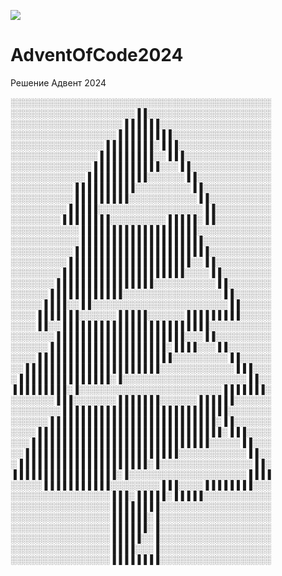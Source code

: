 ![](https://img.shields.io/badge/stars%20⭐-34-yellow)

# AdventOfCode2024
Решение Адвент 2024


░░░░░░░░░░░░░░░░░░░░░░░░░░░░░░░░░░░░░░░░░░
░░░░░░░░░░░░░░░░░░░░▐▐░░░░░░░░░░░░░░░░░░░░
░░░░░░░░░░░░░░░░░░▐▐▐▐▐▐░░░░░░░░░░░░░░░░░░
░░░░░░░░░░░░░░░░░▐▐▐▐▐▐▐▐▐░░░░░░░░░░░░░░░░
░░░░░░░░░░░░░░░▐▐▐▐▐▐▐▐░▐▐▐░░░░░░░░░░░░░░░
░░░░░░░░░░░░░░▐▐▐▐▐▐▐▐▐░░▐▐▐░░░░░░░░░░░░░░
░░░░░░░░░░░░░▐▐▐▐▐▐▐▐▐▐▐░░░▐▐░░░░░░░░░░░░░
░░░░░░░░░░░░▐▐▐▐▐▐▐▐▐▐░░░░░░▐▐░░░░░░░░░░░░
░░░░░░░░░░▐▐▐▐▐▐▐▐▐▐░░░░░░░░░▐▐░░░░░░░░░░░
░░░░░░░░░░▐▐▐▐▐▐▐▐▐░░░░░░░░░░░▐▐░░░░░░░░░░
░░░░░░░░░▐▐▐▐▐░░░░░░░░░░░░░░░░░▐▐░░░░░░░░░
░░░░░░░░▐▐▐▐▐▐▐▐░░░░░░░░░▐▐▐▐▐░▐▐░░░░░░░░░
░░░░░░░░░░░▐▐▐▐▐▐▐▐▐▐▐▐▐▐▐▐▐▐▐░░░░░░░░░░░░
░░░░░░░░░░░▐▐▐▐▐▐▐▐▐▐▐▐▐▐▐▐▐▐▐▐░░░░░░░░░░░
░░░░░░░░░░▐▐▐▐▐▐▐▐▐▐▐▐▐▐▐▐▐▐▐▐▐▐░░░░░░░░░░
░░░░░░░░░▐▐▐▐▐▐▐▐▐▐▐▐▐▐▐▐▐▐▐▐░░▐▐░░░░░░░░░
░░░░░░░░▐▐▐▐▐▐▐▐▐▐▐▐▐▐▐▐▐▐▐▐░░░░▐▐░░░░░░░░
░░░░░░░▐▐▐▐▐▐▐▐▐▐▐▐▐▐▐▐░░░░░░░░░░▐▐░░░░░░░
░░░░░░▐▐▐▐▐▐▐▐▐▐▐▐░░░░░░░░░░░░░░░░▐▐░░░░░░
░░░░░▐▐▐▐░░▐▐░░░░░░░░░░░░░░░░░░░░░░▐▐░░░░░
░░░░▐▐▐▐▐▐▐░░░░░░▐▐▐▐▐░░░░░░▐▐▐▐▐▐▐▐▐░░░░░
░░░░▐▐░░▐▐▐▐▐▐▐▐▐▐▐▐▐▐▐▐▐▐▐▐▐▐▐▐░░░░░░░░░░
░░░░░░░▐▐▐▐▐▐▐▐▐▐▐▐▐▐▐▐▐▐▐▐▐░░░▐▐░░░░░░░░░
░░░░░░▐▐▐▐▐▐▐▐▐▐▐▐▐▐▐▐▐▐▐░▐▐▐▐░░░▐▐░░░░░░░
░░░░▐▐▐▐▐▐▐▐▐▐▐▐▐▐▐▐▐▐▐▐▐▐░░░░░░░░░▐▐░░░░░
░░▐▐▐▐▐▐▐▐▐▐▐▐▐▐▐▐▐▐▐▐▐▐░░░░░░░░░░░░▐▐▐░░░
░▐▐▐▐▐▐▐▐▐▐▐▐▐▐▐░▐░░░░░░░░░░░░░░░░░░░░▐▐░░
▐▐▐▐▐▐▐▐▐░▐░░░░░░░░░░░░░░░░░░░░░░░▐▐▐▐▐▐▐░
░░░░░░░▐▐▐░░░░░░░▐▐▐▐▐▐▐░░░░░░▐▐▐▐▐▐░░░░░░
░░░░░░░░▐▐▐▐▐▐▐▐▐▐▐▐▐▐▐▐▐▐▐▐▐▐▐▐▐▐▐░░░░░░░
░░░░░░▐▐▐▐▐▐▐▐▐▐▐▐▐▐▐▐▐▐▐▐▐▐▐▐▐▐▐░▐▐░░░░░░
░░░░▐▐▐▐▐▐▐▐▐▐▐▐▐▐▐▐▐▐▐▐▐▐▐▐▐▐▐▐▐▐░▐▐▐░░░░
░░░▐▐▐▐▐▐▐▐▐▐▐▐▐▐▐▐▐▐▐▐▐▐▐▐▐▐▐▐▐░░░░░▐▐░░░
░░▐▐▐▐▐▐▐▐▐▐▐▐▐▐▐▐▐▐▐▐▐▐▐▐▐░░░░░░░░░░░▐▐░░
░▐▐▐▐▐▐▐▐▐▐▐▐▐▐▐▐▐▐▐▐▐░▐░░░░░░░░░░░░░░░▐▐░
▐▐▐▐▐▐▐▐▐▐▐▐▐▐▐▐▐░▐░░░░░░░░░░░░░░░░░░░▐▐▐▐
░░░░░▐▐▐▐▐▐▐▐▐▐▐░░░░░░░░▐▐▐░░░░▐▐▐▐▐▐▐▐░░░
░░░░░░░░░░░░░░░░▐▐▐░▐▐▐▐▐░▐▐▐▐▐░░░░░░░░░░░
░░░░░░░░░░░░░░░░▐▐▐▐▐▐▐▐░░░░░░░░░░░░░░░░░░
░░░░░░░░░░░░░░░░▐▐▐▐▐▐░▐░░░░░░░░░░░░░░░░░░
░░░░░░░░░░░░░░░░▐▐▐▐▐▐░▐░░░░░░░░░░░░░░░░░░
░░░░░░░░░░░░░░░░▐▐▐▐▐░░▐░░░░░░░░░░░░░░░░░░
░░░░░░░░░░░░░░░░▐▐▐▐░░░▐░░░░░░░░░░░░░░░░░░
░░░░░░░░░░░░░░░░▐▐▐▐▐▐▐▐░░░░░░░░░░░░░░░░░░


